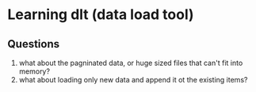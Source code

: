 # Learning **dlt** (data load tool)
 
## Questions

1. what about the pagninated data, or huge sized files that can't fit into memory?
2. what about loading only new data and append it ot the existing items?